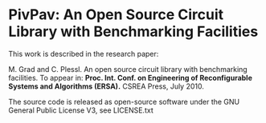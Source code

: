 PivPav: An Open Source Circuit Library with Benchmarking Facilities
===================================================================

This work is described in the research paper:

M. Grad and C. Plessl. An open source circuit library with benchmarking facilities. To appear in: **Proc. Int. Conf. on Engineering of Reconfigurable Systems and Algorithms (ERSA).** CSREA Press, July 2010.

The source code is released as open-source software under the GNU General Public License V3, see LICENSE.txt
